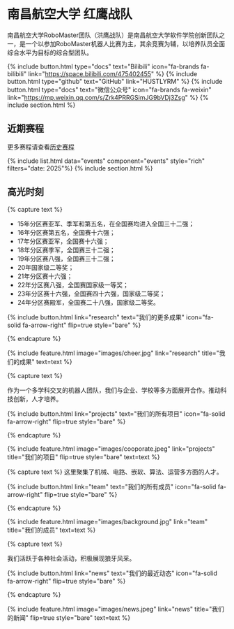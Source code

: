 ---
---

# 南昌航空大学 红鹰战队 

南昌航空大学RoboMaster团队（洪鹰战队）是南昌航空大学软件学院创新团队之一，是一个以参加RoboMaster机器人比赛为主，其余竞赛为辅，以培养队员全面综合水平为目标的综合型团队。

{%
  include button.html
  type="docs"
  text="Bilibili"
  icon="fa-brands fa-bilibili"
  link="https://space.bilibili.com/475402455"
%}
{%
  include button.html
  type="github"
  text="GitHub"
  link="HUSTLYRM"
%}
{%
  include button.html
  type="docs"
  text="微信公众号"
  icon="fa-brands fa-weixin"
  link="https://mp.weixin.qq.com/s/Zrk4PRRGSimJG9bVDj3Zsg"
%}
{% include section.html %}

## 近期赛程
更多赛程请查看[历史赛程](/events)

{% include list.html data="events" component="events" style="rich" filters="date: 2025"%}
{% include section.html %}

## 高光时刻

{% capture text %}

<ul>
  <li>15年分区赛亚军、季军和第五名，在全国赛均进入全国三十二强；</li>
  <li>16年分区赛第五名，全国赛十六强；</li>
  <li>17年分区赛亚军，全国赛十六强；</li>
  <li>18年分区赛季军，全国赛三十二强；</li>
  <li>19年分区赛八强，全国赛三十二强；</li>
  <li>20年国家级二等奖；</li>
  <li>21年分区赛十六强；</li>
  <li>22年分区赛八强，全国赛国家级一等奖；</li>
  <li>23年分区赛十六强，全国赛四十六强，国家级二等奖；</li>
  <li>24年分区赛殿军，全国赛二十八强，国家级二等奖。</li>
</ul>
{%
  include button.html
  link="research"
  text="我们的更多成果"
  icon="fa-solid fa-arrow-right"
  flip=true
  style="bare"
%}

{% endcapture %}

{%
  include feature.html
  image="images/cheer.jpg"
  link="research"
  title="我们的成果"
  text=text
%}

{% capture text %}

作为一个多学科交叉的机器人团队，我们与企业、学校等多方面展开合作。推动科技创新，人才培养。

{%
  include button.html
  link="projects"
  text="我们的所有项目"
  icon="fa-solid fa-arrow-right"
  flip=true
  style="bare"
%}

{% endcapture %}

{%
  include feature.html
  image="images/cooporate.jpeg"
  link="projects"
  title="我们的项目"
  flip=true
  style="bare"
  text=text
%}




{% capture text %}
这里聚集了机械、电路、嵌软、算法、运营多方面的人才。

{%
  include button.html
  link="team"
  text="我们的所有成员"
  icon="fa-solid fa-arrow-right"
  flip=true
  style="bare"
%}

{% endcapture %}

{%
  include feature.html
  image="images/background.jpg"
  link="team"
  title="我们的成员"
  text=text
%}

{% capture text %}

我们活跃于各种社会活动，积极展现狼牙风采。

{%
  include button.html
  link="news"
  text="我们的最近动态"
  icon="fa-solid fa-arrow-right"
  flip=true
  style="bare"
%}

{% endcapture %}

{%
  include feature.html
  image="images/news.jpeg"
  link="news"
  title="我们的新闻"
  flip=true
  style="bare"
  text=text
%}
